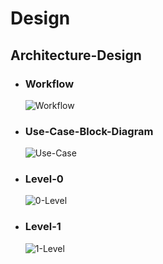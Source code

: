 # Design

##  Architecture-Design

* ### Workflow
  ![Workflow](https://user-images.githubusercontent.com/102242702/160637835-0ba95cab-9e71-46fd-b086-92b5d568e65b.PNG)

* ### Use-Case-Block-Diagram
  ![Use-Case](https://user-images.githubusercontent.com/102242702/160637855-4262c8a9-6c6f-4984-88aa-e2a37ba6a6d2.PNG)

* ### Level-0
  ![0-Level](https://user-images.githubusercontent.com/102242702/160637881-506ac982-4f1e-4f34-bc5c-b03f5740f092.PNG)

* ### Level-1
  ![1-Level](https://user-images.githubusercontent.com/102242702/160637900-c8340877-bb29-4941-8cc5-812ffc9644f3.PNG)

